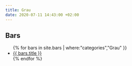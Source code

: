 ```yaml
---
title: Grau
date: 2020-07-11 14:43:00 +02:00
---
```


## Bars
<ul>
{% for bars in site.bars | where:"categories","Grau" }}
<li><a href="{{ bars.url }}"> {{ bars.title }}</a> </li>
{% endfor %}
</ul>